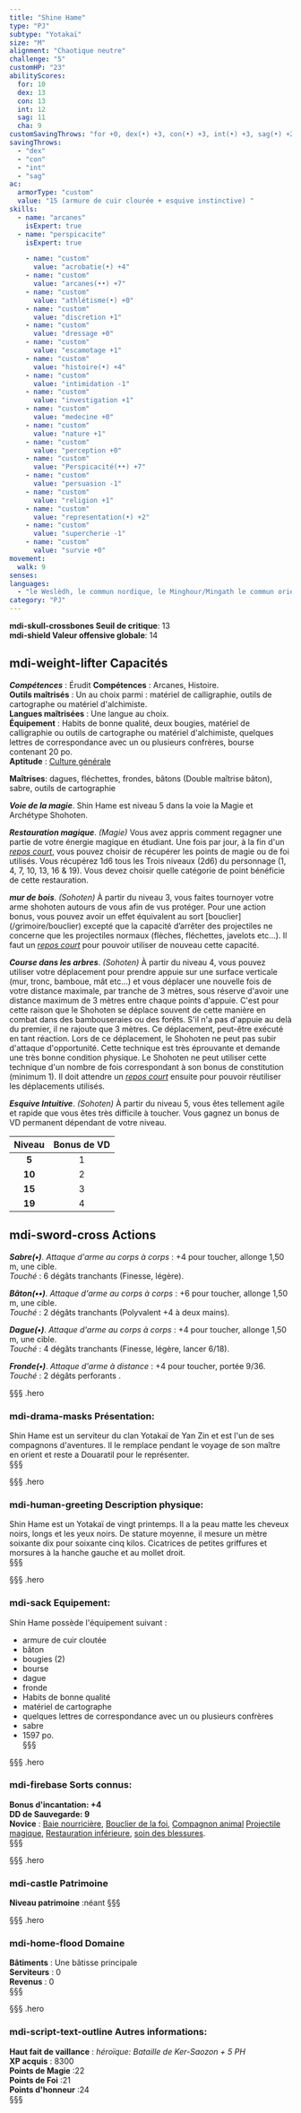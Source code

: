 ```yaml
---
title: "Shine Hame"
type: "PJ"
subtype: "Yotakaï"
size: "M"
alignment: "Chaotique neutre"
challenge: "5"
customHP: "23"
abilityScores:
  for: 10
  dex: 13
  con: 13
  int: 12
  sag: 11
  cha: 9
customSavingThrows: "for +0, dex(•) +3, con(•) +3, int(•) +3, sag(•) +2, cha +0"
savingThrows:
  - "dex"
  - "con"
  - "int"
  - "sag"
ac:
  armorType: "custom"
  value: "15 (armure de cuir clourée + esquive instinctive) "
skills:
  - name: "arcanes"
    isExpert: true
  - name: "perspicacite"
    isExpert: true

    - name: "custom"
      value: "acrobatie(•) +4"
    - name: "custom"
      value: "arcanes(••) +7"
    - name: "custom"
      value: "athlétisme(•) +0"
    - name: "custom"
      value: "discretion +1"
    - name: "custom"
      value: "dressage +0"
    - name: "custom"
      value: "escamotage +1"
    - name: "custom"
      value: "histoire(•) +4"
    - name: "custom"
      value: "intimidation -1"
    - name: "custom"
      value: "investigation +1"
    - name: "custom"
      value: "medecine +0"
    - name: "custom"
      value: "nature +1"
    - name: "custom"
      value: "perception +0"
    - name: "custom"
      value: "Perspicacité(••) +7"
    - name: "custom"
      value: "persuasion -1"
    - name: "custom"
      value: "religion +1"
    - name: "custom"
      value: "representation(•) +2"
    - name: "custom"
      value: "supercherie -1"
    - name: "custom"
      value: "survie +0"
movement:
  walk: 9
senses:
languages:
  - "le Weslèdh, le commun nordique, le Minghour/Mingath le commun oriental, le Yotaï/Yohaï la langue des Yotakaï, le Yoth un dialecte Yotakaï "
category: "PJ"
---
```

**<v-icon>mdi-skull-crossbones</v-icon> Seuil de critique**: 13          
**<v-icon>mdi-shield</v-icon> Valeur offensive globale**: 14      
## <v-icon>mdi-weight-lifter</v-icon> Capacités
_**Compétences**_ : Érudit
**Compétences** : Arcanes, Histoire.  
**Outils maîtrisés** : Un au choix parmi : matériel de calligraphie, outils de cartographe ou matériel d'alchimiste.  
**Langues maîtrisées** : Une langue au choix.  
**Équipement** : Habits de bonne qualité, deux bougies, matériel de calligraphie ou outils de cartographe ou matériel d'alchimiste, quelques lettres de correspondance avec un ou plusieurs confrères, bourse contenant 20 po.  
**Aptitude** : [Culture générale](/personnalite-et-historique/#culture-genérale)

**Maîtrises**: dagues, fléchettes, frondes, bâtons (Double maîtrise bâton), sabre, outils de cartographie  

_**Voie de la magie**_. Shin Hame est niveau 5 dans la voie la Magie et Archétype Shohoten.

_**Restauration magique**_. *(Magie)* Vous avez appris comment regagner une partie de votre énergie magique en étudiant. Une fois par jour, à la fin d'un [_repos court_](/gerer-la-sante-du-personnage/#repos-court), vous pouvez choisir de récupérer les points de magie ou de foi utilisés. Vous récupérez 1d6 tous les Trois niveaux (2d6) du personnage (1, 4, 7, 10, 13, 16 & 19). Vous devez choisir quelle catégorie de point bénéficie de cette restauration.

_**mur de bois**_. *(Sohoten)* À partir du niveau 3, vous faites tournoyer votre arme shohoten autours de vous afin de vus protéger. Pour une action bonus, vous pouvez avoir un effet équivalent au sort [bouclier] (/grimoire/bouclier) excepté que la capacité d’arrêter des projectiles ne concerne que les projectiles normaux (flèches, fléchettes, javelots etc…). Il faut un [_repos court_](/gerer-la-sante-du-personnage/#repos-court) pour pouvoir utiliser de nouveau cette capacité.  

_**Course dans les arbres**_. *(Sohoten)* À partir du niveau 4, vous pouvez utiliser votre déplacement pour prendre appuie sur une surface verticale (mur, tronc, bamboue, mât etc...) et vous déplacer une nouvelle fois de votre distance maximale, par tranche de 3 mètres, sous réserve d'avoir une distance maximum de 3 mètres entre chaque points d'appuie.
C'est pour cette raison que le Shohoten se déplace souvent de cette manière en combat dans des bambouseraies ou des forêts. S'il n'a pas d'appuie au delà du premier, il ne rajoute que 3 mètres.
Ce déplacement, peut-être exécuté en tant réaction. Lors de ce déplacement, le Shohoten ne peut pas subir d'attaque d'opportunité.
Cette technique est très éprouvante et demande une très bonne condition physique. Le Shohoten ne peut utiliser cette technique d'un nombre de fois correspondant à son bonus de constitution (minimum 1). Il doit attendre un [_repos court_](/gerer-la-sante-du-personnage/#repos-court) ensuite pour pouvoir réutiliser les déplacements utilisés.  

_**Esquive Intuitive**_. *(Sohoten)* À partir du niveau 5, vous êtes tellement agile et rapide que vous êtes très difficile à toucher. Vous gagnez un bonus de VD permanent dépendant de votre niveau.

|Niveau|Bonus de VD|
|:-:|:-:|
|**5**|1|
|**10**|2|
|**15**|3|
|**19**|4|

## <v-icon>mdi-sword-cross</v-icon> Actions

_**Sabre(•)**_. _Attaque d'arme au corps à corps_ : +4 pour toucher, allonge 1,50 m, une cible.  
_Touché_ : 6 dégâts tranchants (Finesse, légère).

_**Bâton(••)**_. _Attaque d'arme au corps à corps_ : +6 pour toucher, allonge 1,50 m, une cible.  
_Touché_ : 2 dégâts tranchants (Polyvalent +4 à deux mains).

_**Dague(•)**_. _Attaque d'arme au corps à corps_ : +4 pour toucher, allonge 1,50 m, une cible.  
_Touché_ : 4 dégâts tranchants (Finesse, légère, lancer 6/18).

_**Fronde(•)**_. _Attaque d'arme à distance_ : +4 pour toucher, portée 9/36.  
_Touché_ : 2 dégâts perforants .

§§§ .hero
### <v-icon>mdi-drama-masks</v-icon> Présentation:  
Shin Hame est un serviteur du clan Yotakaï de Yan Zin et est l'un de ses compagnons d'aventures. Il le remplace pendant le voyage de son maître en orient et reste a Douaratil pour le représenter.  
§§§

§§§ .hero
### <v-icon>mdi-human-greeting</v-icon> Description physique:  
Shin Hame est un Yotakaï de vingt printemps. Il a la peau matte les cheveux noirs, longs et les yeux noirs. De stature moyenne, il mesure un mètre soixante dix pour soixante cinq kilos. Cicatrices de petites griffures et morsures à la hanche gauche et au mollet droit.  
§§§

§§§ .hero
### <v-icon>mdi-sack</v-icon> Equipement:  
Shin Hame possède l'équipement suivant :
- armure de cuir cloutée
- bâton
- bougies (2)
- bourse  
- dague
- fronde
- Habits de bonne qualité
- matériel de cartographe
- quelques lettres de correspondance avec un ou plusieurs confrères
- sabre
- 1597 po.  
§§§

§§§ .hero
### <v-icon>mdi-firebase</v-icon> Sorts connus:  
**Bonus d'incantation: +4**  
**DD de Sauvegarde: 9**  
**Novice** : [Baie nourricière](/grimoire/baie-nourriciere), [Bouclier de la foi](/grimoire/bouclier-de-la-foi), [Compagnon animal](/grimoire/compagnon-animal) [Projectile magique](/grimoire/projectile-magique), [Restauration inférieure](/grimoire/restauration-inferieure), [soin des blessures](/grimoire/soin-des-blessures).    
§§§

§§§ .hero
### <v-icon>mdi-castle</v-icon> Patrimoine  
**Niveau patrimoine** :néant
§§§

§§§ .hero
### <v-icon>mdi-home-flood</v-icon> Domaine
**Bâtiments** : Une bâtisse principale  
**Serviteurs** : 0  
**Revenus** : 0  
§§§

§§§ .hero
### <v-icon>mdi-script-text-outline</v-icon> Autres informations:  
**Haut fait de vaillance** : *héroïque: Bataille de Ker-Saozon + 5 PH*  
**XP acquis** : 8300     
**Points de Magie** :22  
**Points de Foi** :21   
**Points d'honneur** :24    
§§§
